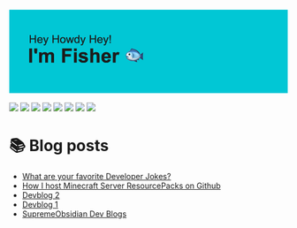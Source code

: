 ![header](https://github.com/fishermedders/fishermedders/blob/main/header.png?raw=true)

<img src="https://img.shields.io/badge/who-fisher-red"> <img src="https://img.shields.io/badge/what-he%2Fhim%2Fhis-important"> <img src="https://img.shields.io/badge/when-now-yellow"> <img src="https://img.shields.io/badge/where-ga%2Fusa-yellowgreen"> <img src="https://img.shields.io/badge/why-%C2%AF%5C__(%E3%83%84)__%2F%C2%AF-green"> <img src="https://img.shields.io/badge/how-very%20carefully-brightgreen"> <img src="https://img.shields.io/badge/currently-coding-9cf"> <img src="https://visitor-badge.glitch.me/badge?page_id=fishermedders.fishermedders">
<!--
**fishermedders/fishermedders** is a ✨ _special_ ✨ repository because its `README.md` (this file) appears on your GitHub profile.

Here are some ideas to get you started:

- 🔭 I’m currently working on ...
- 🌱 I’m currently learning ...
- 👯 I’m looking to collaborate on ...
- 🤔 I’m looking for help with ...
- 💬 Ask me about ...
- 📫 How to reach me: ...
- 😄 Pronouns: ...
- ⚡ Fun fact: ...
-->
# 📚 Blog posts
<!-- BLOG-POST-LIST:START -->
- [What are your favorite Developer Jokes?](https://dev.to/fishermedders/what-are-your-favorite-developer-jokes-61e)
- [How I host Minecraft Server ResourcePacks on Github](https://dev.to/fishermedders/how-i-host-minecraft-server-resourcepacks-on-github-2ia4)
- [Devblog 2](https://dev.to/supreme/devblog-2-c5b)
- [Devblog 1](https://dev.to/supreme/devblog-1-j5e)
- [SupremeObsidian Dev Blogs](https://dev.to/supreme/supremeobsidian-dev-blogs-2l4g)
<!-- BLOG-POST-LIST:END -->
